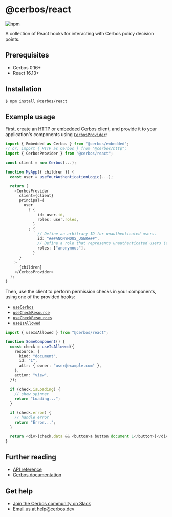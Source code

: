# @cerbos/react

[![npm](https://img.shields.io/npm/v/@cerbos/react?style=flat-square)](https://www.npmjs.com/package/@cerbos/react)

A collection of React hooks for interacting with Cerbos policy decision points.

## Prerequisites

- Cerbos 0.16+
- React 16.13+

## Installation

```console
$ npm install @cerbos/react
```

## Example usage

First, create an [HTTP](../http/README.md) or [embedded](../embedded/README.md) Cerbos client, and provide it to your application's components using [`CerbosProvider`](../../docs/react.cerbosprovider.md):

```typescript
import { Embedded as Cerbos } from "@cerbos/embedded";
// or, import { HTTP as Cerbos } from "@cerbos/http";
import { CerbosProvider } from "@cerbos/react";

const client = new Cerbos(...);

function MyApp({ children }) {
  const user = useYourAuthenticationLogic(...);

  return (
    <CerbosProvider
      client={client}
      principal={
        user
          ? {
              id: user.id,
              roles: user.roles,
            }
          : {
              // Define an arbitrary ID for unauthenticated users.
              id: "###ANONYMOUS_USER###",
              // Define a role that represents unauthenticated users (at least one is required).
              roles: ["anonymous"],
            }
      }
    >
      {children}
    </CerbosProvider>
  );
}
```

Then, use the client to perform permission checks in your components, using one of the provided hooks:

- [`useCerbos`](../../docs/react.usecerbos.md)
- [`useCheckResource`](../../docs/react.usecheckresource.md)
- [`useCheckResources`](../../docs/react.usecheckresources.md)
- [`useIsAllowed`](../../docs/react.useisallowed.md)

```typescript
import { useIsAllowed } from "@cerbos/react";

function SomeComponent() {
  const check = useIsAllowed({
    resource: {
      kind: "document",
      id: "1",
      attr: { owner: "user@example.com" },
    },
    action: "view",
  });

  if (check.isLoading) {
    // show spinner
    return "Loading...";
  }

  if (check.error) {
    // handle error
    return "Error...";
  }

  return <div>{check.data && <button>a button document 1</button>}</div>;
}
```

## Further reading

- [API reference](../../docs/react.md)
- [Cerbos documentation](https://docs.cerbos.dev)

## Get help

- [Join the Cerbos community on Slack](http://go.cerbos.io/slack)
- [Email us at help@cerbos.dev](mailto:help@cerbos.dev)
